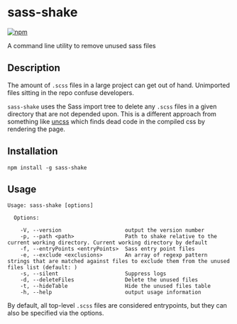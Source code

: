 # sass-shake
[![npm](https://img.shields.io/npm/v/sass-shake.svg)](https://www.npmjs.com/package/sass-shake)

A command line utility to remove unused sass files

## Description
The amount of `.scss` files in a large project can get out of hand. Unimported files sitting in the repo confuse developers. 

`sass-shake` uses the Sass import tree to delete any `.scss` files in a given directory that are not depended upon. This is a different approach from something like [uncss](https://github.com/uncss/uncss) which finds dead code in the compiled css by rendering the page.

## Installation

```npm install -g sass-shake```

## Usage 

```
Usage: sass-shake [options]

  Options:

    -V, --version                    output the version number
    -p, --path <path>                Path to shake relative to the current working directory. Current working directory by default
    -f, --entryPoints <entryPoints>  Sass entry point files
    -e, --exclude <exclusions>       An array of regexp pattern strings that are matched against files to exclude them from the unused files list (default: )
    -s, --silent                     Suppress logs
    -d, --deleteFiles                Delete the unused files
    -t, --hideTable                  Hide the unused files table
    -h, --help                       output usage information
```

By default, all top-level `.scss` files are considered entrypoints, but they can also be specified via the options.

